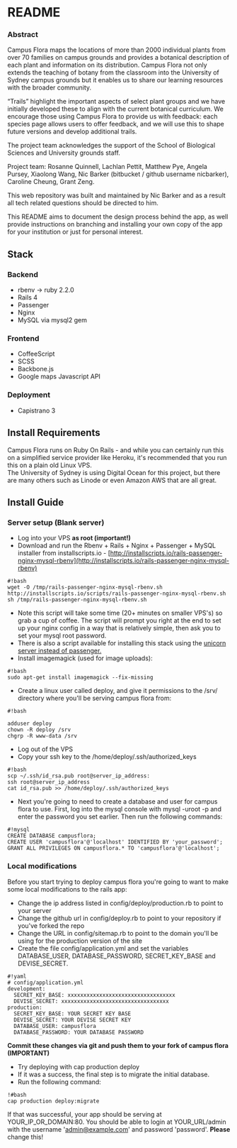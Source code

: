 # README #

### Abstract ###
Campus Flora maps the locations of more than 2000 individual plants from over 70 families on campus grounds and provides a botanical description of each plant and information on its distribution. Campus Flora not only extends the teaching of botany from the classroom into the University of Sydney campus grounds but it enables us to share our learning resources with the broader community.

“Trails” highlight the important aspects of select plant groups and we have initially developed these to align with the current botanical curriculum. We encourage those using Campus Flora to provide us with feedback: each species page allows users to offer feedback, and we will use this to shape future versions and develop additional trails.
 
The project team acknowledges the support of the School of Biological Sciences and University grounds staff.
 
Project team:  Rosanne Quinnell, Lachlan Pettit, Matthew Pye, Angela Pursey, Xiaolong Wang, Nic Barker (bitbucket / github username nicbarker), Caroline Cheung, Grant Zeng.
  
This web repository was built and maintained by Nic Barker and as a result all tech related questions should be directed to him.

This README aims to document the design process behind the app, as well provide instructions on branching and installing your own copy of the app for your institution or just for personal interest.  

## Stack
### Backend ###
* rbenv -> ruby 2.2.0
* Rails 4
* Passenger
* Nginx
* MySQL via mysql2 gem

### Frontend ###
* CoffeeScript
* SCSS
* Backbone.js
* Google maps Javascript API

### Deployment ###
* Capistrano 3

## Install Requirements ##
Campus Flora runs on Ruby On Rails - and while you can certainly run this on a simplified service provider like Heroku, it's recommended that you run this on a plain old Linux VPS.  
The University of Sydney is using Digital Ocean for this project, but there are many others such as Linode or even Amazon AWS that are all great.

## Install Guide ##

### Server setup (Blank server) ###
* Log into your VPS __as root (important!)__
* Download and run the Rbenv + Rails + Nginx + Passenger + MySQL installer from installscripts.io - [http://installscripts.io/rails-passenger-nginx-mysql-rbenv](http://installscripts.io/rails-passenger-nginx-mysql-rbenv)
```
#!bash
wget -O /tmp/rails-passenger-nginx-mysql-rbenv.sh http://installscripts.io/scripts/rails-passenger-nginx-mysql-rbenv.sh
sh /tmp/rails-passenger-nginx-mysql-rbenv.sh
```
* Note this script will take some time (20+ minutes on smaller VPS's) so grab a cup of coffee. The script will prompt you right at the end to set up your nginx config in a way that is relatively simple, then ask you to set your mysql root password.
* There is also a script available for installing this stack using the [unicorn server instead of passenger.](http://www.installscripts.io/scripts/rails-unicorn-nginx-mysql-rbenv)
* Install imagemagick (used for image uploads):
```
#!bash
sudo apt-get install imagemagick --fix-missing
```
* Create a linux user called deploy, and give it permissions to the /srv/ directory where you'll be serving campus flora from:
```
#!bash

adduser deploy
chown -R deploy /srv
chgrp -R www-data /srv

```
* Log out of the VPS
* Copy your ssh key to the /home/deploy/.ssh/authorized_keys
```
#!bash
scp ~/.ssh/id_rsa.pub root@server_ip_address:
ssh root@server_ip_address
cat id_rsa.pub >> /home/deploy/.ssh/authorized_keys
```  
* Next you're going to need to create a database and user for campus flora to use. First, log into the mysql console with mysql -uroot -p and enter the password you set earlier. Then run the following commands:
```
#!mysql
CREATE DATABASE campusflora;
CREATE USER 'campusflora'@'localhost' IDENTIFIED BY 'your_password';
GRANT ALL PRIVILEGES ON campusflora.* TO 'campusflora'@'localhost';
```

### Local modifications ###
Before you start trying to deploy campus flora you're going to want to make some local modifications to the rails app:  
* Change the ip address listed in config/deploy/production.rb to point to your server  
* Change the github url in config/deploy.rb to point to your repository if you've forked the repo  
* Change the URL in config/sitemap.rb to point to the domain you'll be using for the production version of the site  
* Create the file config/application.yml and set the variables DATABASE_USER, DATABASE_PASSWORD, SECRET_KEY_BASE and DEVISE_SECRET.  
```
#!yaml
# config/application.yml
development:
  SECRET_KEY_BASE: xxxxxxxxxxxxxxxxxxxxxxxxxxxxxxxxxx
  DEVISE_SECRET: xxxxxxxxxxxxxxxxxxxxxxxxxxxxxxxxxx
production:
  SECRET_KEY_BASE: YOUR SECRET KEY BASE
  DEVISE_SECRET: YOUR DEVISE SECRET KEY
  DATABASE_USER: campusflora
  DATABASE_PASSWORD: YOUR DATABASE PASSWORD
```
__Commit these changes via git and push them to your fork of campus flora (IMPORTANT)__  
* Try deploying with cap production deploy
* If it was a success, the final step is to migrate the initial database.
* Run the following command:
```
!#bash
cap production deploy:migrate
```
If that was successful, your app should be serving at YOUR_IP_OR_DOMAIN:80. You should be able to login at YOUR_URL/admin with the username 'admin@example.com' and password 'password'. **Please** change this!

